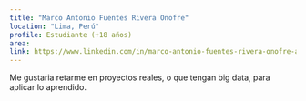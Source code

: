 ```yaml
---
title: "Marco Antonio Fuentes Rivera Onofre"
location: "Lima, Perú"
profile: Estudiante (+18 años)
area: 
link: https://www.linkedin.com/in/marco-antonio-fuentes-rivera-onofre-a89ba9239/
---
```


Me gustaria retarme en proyectos reales, o que tengan big data, para aplicar lo aprendido.
